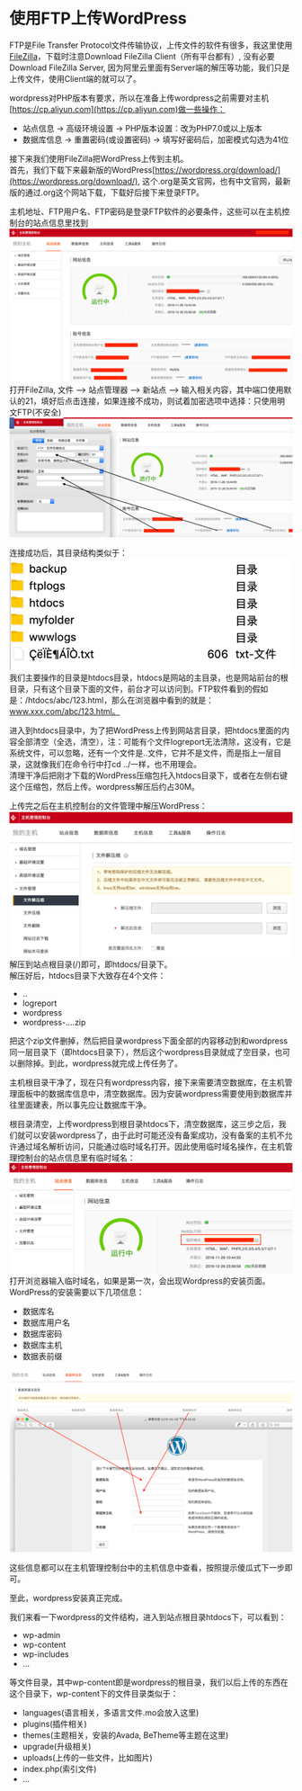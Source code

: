 # 使用FTP上传WordPress

FTP是File Transfer Protocol文件传输协议，上传文件的软件有很多，我这里使用[FileZilla](https://filezilla-project.org/)，下载时注意Download FileZilla Client（所有平台都有）, 没有必要Download FileZilla Server, 因为阿里云里面有Server端的解压等功能，我们只是上传文件，使用Client端的就可以了。

wordpress对PHP版本有要求，所以在准备上传wordpress之前需要对主机[https://cp.aliyun.com](https://cp.aliyun.com)做一些操作：

* 站点信息 -&gt; 高级环境设置 -&gt; PHP版本设置：改为PHP7.0或以上版本
* 数据库信息 -&gt; 重置密码\(或设置密码\) -&gt; 填写好密码后，加密模式勾选为41位

接下来我们使用FileZilla把WordPress上传到主机。  
首先，我们下载下来最新版的WordPress[https://wordpress.org/download/](https://wordpress.org/download/), 这个.org是英文官网，也有中文官网，最新版的通过.org这个网站下载，下载好后接下来登录FTP。

主机地址、FTP用户名、FTP密码是登录FTP软件的必要条件，这些可以在主机控制台的站点信息里找到  
![](/WordPress/images/5.png)  
打开FileZilla, 文件 --&gt; 站点管理器 --&gt; 新站点 --&gt; 输入相关内容，其中端口使用默认的21，填好后点击连接，如果连接不成功，则试着加密选项中选择：只使用明文FTP\(不安全\)  
![](/WordPress/images/6.png)

连接成功后，其目录结构类似于：  
![](/WordPress/images/7.png)  
我们主要操作的目录是htdocs目录，htdocs是网站的主目录，也是网站前台的根目录，只有这个目录下面的文件，前台才可以访问到。FTP软件看到的假如是：/htdocs/abc/123.html，那么在浏览器中看到的就是：www.xxx.com/abc/123.html。

进入到htdocs目录中，为了把WordPress上传到网站言目录，把htdocs里面的内容全部清空（全选，清空），注：可能有个文件logreport无法清除，这没有，它是系统文件，可以忽略，还有一个文件是..文件，它并不是文件，而是指上一层目录，这就像我们在命令行中打cd ../一样，也不用理会。  
清理干净后把刚才下载的WordPress压缩包托入htdocs目录下，或者在左侧右键这个压缩包，然后上传。wordpress解压后约占30M。

上传完之后在主机控制台的文件管理中解压WordPress：  
![](/WordPress/images/8.png)  
解压到站点根目录\(/\)即可，即htdocs/目录下。  
解压好后，htdocs目录下大致存在4个文件：

* ..
* logreport
* wordpress
* wordpress-....zip

把这个zip文件删掉，然后把目录wordpress下面全部的内容移动到和wordpress同一层目录下（即htdocs目录下），然后这个wordpress目录就成了空目录，也可以删除掉。到此，wordpress就完成上传任务了。

主机根目录干净了，现在只有wordpress内容，接下来需要清空数据库，在主机管理面板中的数据库信息中，清空数据库。因为安装wordpress需要使用到数据库并往里面建表，所以事先应让数据库干净。

根目录清空，上传wordpress到根目录htdocs下，清空数据库，这三步之后，我们就可以安装wordpress了，由于此时可能还没有备案成功，没有备案的主机不允许通过域名解析访问，只能通过临时域名打开。因此使用临时域名操作，在主机管理控制台的站点信息里有临时域名：  
![](/WordPress/images/9.png)  
打开浏览器输入临时域名，如果是第一次，会出现Wordpress的安装页面。WordPress的安装需要以下几项信息：

* 数据库名
* 数据库用户名
* 数据库密码
* 数据库主机
* 数据表前缀

![](images/10.png)

这些信息都可以在主机管理控制台中的主机信息中查看，按照提示傻瓜式下一步即可。

至此，wordpress安装真正完成。

我们来看一下wordpress的文件结构，进入到站点根目录htdocs下，可以看到：

* wp-admin
* wp-content
* wp-includes
* ...

等文件目录，其中wp-content即是wordpress的根目录，我们以后上传的东西在这个目录下，wp-content下的文件目录类似于：

* languages\(语言相关，多语言文件.mo会放入这里\)
* plugins\(插件相关\)
* themes\(主题相关，安装的Avada, BeTheme等主题在这里\)
* upgrade\(升级相关\)
* uploads\(上传的一些文件，比如图片\)
* index.php\(索引文件\)
* ...



